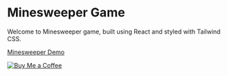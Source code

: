 # Minesweeper Game
Welcome to Minesweeper game, built using React and styled with Tailwind CSS.

[Minesweeper Demo](https://mellow-pie-1738c5.netlify.app/)


[![Buy Me a Coffee](https://img.shields.io/badge/Buy%20Me%20a%20Coffee-ffdd00?style=for-the-badge&logo=buy-me-a-coffee&logoColor=black)](https://www.buymeacoffee.com/GnIsiUJ)
